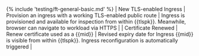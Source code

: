 {% include 'testing/ft-general-basic.md' %}
| New TLS-enabled Ingress | Provision an ingress with a working TLS-enabled public route | Ingress is provisioned and available for inspection from within {{tlspk}}. Meanwhile, browser can navigate to workload via HTTPS | 
| Certificate Renewed | Renew certificate used as a {{mid}} | Revised expiry date for Ingress {{mid}} is visible from within {{tlspk}}. Ingress reconfiguration is automatically triggered |
